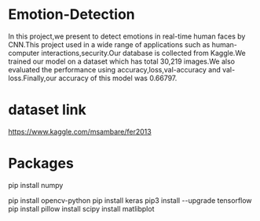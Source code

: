 # Emotion-Detection
In this project,we present to detect emotions in real-time human faces by CNN.This project used in a wide range of applications such as human-computer interactions,security.Our database is collected from Kaggle.We trained our model on a dataset which has total 30,219 images.We also evaluated the performance using accuracy,loss,val-accuracy and val-loss.Finally,our accuracy of this model was 0.66797.
# dataset link
https://www.kaggle.com/msambare/fer2013

# Packages
pip install numpy

pip install opencv-python
pip install keras
pip3 install --upgrade tensorflow
pip install pillow
install scipy
install matlibplot
